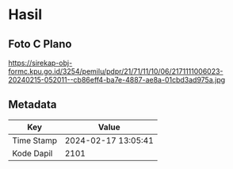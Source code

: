 # Hasil

## Foto C Plano

https://sirekap-obj-formc.kpu.go.id/3254/pemilu/pdpr/21/71/11/10/06/2171111006023-20240215-052011--cb86eff4-ba7e-4887-ae8a-01cbd3ad975a.jpg


## Metadata

| Key        | Value               |
| ---------- | ------------------- |
| Time Stamp | 2024-02-17 13:05:41 |
| Kode Dapil | 2101                |



